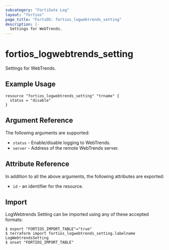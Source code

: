 ```yaml
---
subcategory: "FortiGate Log"
layout: "fortios"
page_title: "FortiOS: fortios_logwebtrends_setting"
description: |-
  Settings for WebTrends.
---
```


# fortios_logwebtrends_setting
Settings for WebTrends.

## Example Usage

```hcl
resource "fortios_logwebtrends_setting" "trname" {
  status = "disable"
}
```

## Argument Reference


The following arguments are supported:

* `status` - Enable/disable logging to WebTrends.
* `server` - Address of the remote WebTrends server.


## Attribute Reference

In addition to all the above arguments, the following attributes are exported:
* `id` - an identifier for the resource.

## Import

LogWebtrends Setting can be imported using any of these accepted formats:
```
$ export "FORTIOS_IMPORT_TABLE"="true"
$ terraform import fortios_logwebtrends_setting.labelname LogWebtrendsSetting
$ unset "FORTIOS_IMPORT_TABLE"
```
